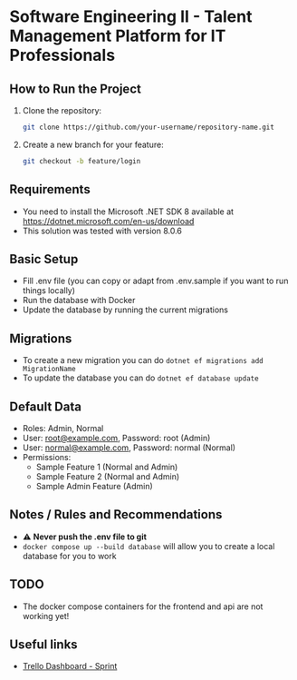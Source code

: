 # Software Engineering II - Talent Management Platform for IT Professionals #

## How to Run the Project

1. Clone the repository:
   ```bash
   git clone https://github.com/your-username/repository-name.git
   ```
2. Create a new branch for your feature:
   ```bash
   git checkout -b feature/login
   ```

## Requirements ## 

 * You need to install the Microsoft .NET SDK 8 available at https://dotnet.microsoft.com/en-us/download
 * This solution was tested with version 8.0.6

## Basic Setup ## 

 * Fill .env file (you can copy or adapt from .env.sample if you want to run things locally) 
 * Run the database with Docker
 * Update the database by running the current migrations 

## Migrations ##

 * To create a new migration you can do `dotnet ef migrations add MigrationName`
 * To update the database you can do `dotnet ef database update`

## Default Data ##

 * Roles: Admin, Normal
 * User: root@example.com, Password: root (Admin)
 * User: normal@example.com, Password: normal (Normal)
 * Permissions:
   * Sample Feature 1 (Normal and Admin)
   * Sample Feature 2 (Normal and Admin)
   * Sample Admin Feature (Admin)

## Notes / Rules and Recommendations ##

 * ⚠️ **Never push the .env file to git** 
 * `docker compose up --build database` will allow you to create a local database for you to work

## TODO ##

 * The docker compose containers for the frontend and api are not working yet!

## Useful links ##
 * [Trello Dashboard - Sprint](https://trello.com/b/5ubS10uf/es2-d2-tema-c)

